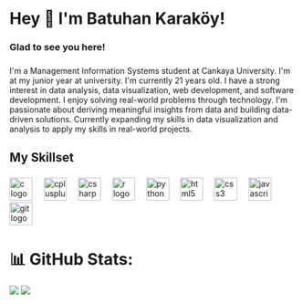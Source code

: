 <h1 align="left">Hey 👋 I'm Batuhan Karaköy!</h1>

###

<h3 align="left">Glad to see you here!</h3>

###

<p align="left">I'm a Management Information Systems student at Cankaya University. I'm at my junior year at university. I'm currently 21 years old. I have a strong interest in data analysis, data visualization, web development, and software development. I enjoy solving real-world problems through technology. I'm passionate about deriving meaningful insights from data and building data-driven solutions. Currently expanding my skills in data visualization and analysis to apply my skills in real-world projects.</p>

###

<h2 align="left">My Skillset</h2>

###

<div align="left">
  <img src="https://cdn.jsdelivr.net/gh/devicons/devicon/icons/c/c-original.svg" height="40" alt="c logo"  />
  <img width="12" />
  <img src="https://cdn.jsdelivr.net/gh/devicons/devicon/icons/cplusplus/cplusplus-original.svg" height="40" alt="cplusplus logo"  />
  <img width="12" />
  <img src="https://cdn.jsdelivr.net/gh/devicons/devicon/icons/csharp/csharp-original.svg" height="40" alt="csharp logo"  />
  <img width="12" />
  <img src="https://cdn.jsdelivr.net/gh/devicons/devicon/icons/r/r-original.svg" height="40" alt="r logo"  />
  <img width="12" />
  <img src="https://cdn.jsdelivr.net/gh/devicons/devicon/icons/python/python-original.svg" height="40" alt="python logo"  />
  <img width="12" />
  <img src="https://cdn.jsdelivr.net/gh/devicons/devicon/icons/html5/html5-original.svg" height="40" alt="html5 logo"  />
  <img width="12" />
  <img src="https://cdn.jsdelivr.net/gh/devicons/devicon/icons/css3/css3-original.svg" height="40" alt="css3 logo"  />
  <img width="12" />
  <img src="https://cdn.jsdelivr.net/gh/devicons/devicon/icons/javascript/javascript-original.svg" height="40" alt="javascript logo"  />
  <img width="12" />
  <img src="https://cdn.jsdelivr.net/gh/devicons/devicon/icons/git/git-original.svg" height="40" alt="git logo"  />
</div>

# 📊 GitHub Stats:
![](https://github-readme-stats.vercel.app/api?username=archevea&theme=github_dark&hide_border=false&include_all_commits=true&count_private=true)
![](https://nirzak-streak-stats.vercel.app/?user=archevea&theme=github_dark&hide_border=false)<br/>

<!---
###
<div align="left">
  <img src="https://github-readme-stats.vercel.app/api?username=archevea&hide_title=false&hide_rank=false&show_icons=true&include_all_commits=true&count_private=true&disable_animations=false&theme=github_dark&locale=en&hide_border=false&order=1" height="150" alt="stats graph"  />
  <img src="https://github-readme-stats.vercel.app/api/top-langs?username=archevea&locale=en&hide_title=false&layout=compact&card_width=320&langs_count=5&theme=github_dark&hide_border=false&order=2" height="150" alt="languages graph"  />
</div>
###
-->
